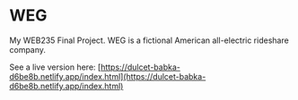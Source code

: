 # WEG

My WEB235 Final Project. WEG is a fictional American all-electric rideshare company. 

See a live version here: [https://dulcet-babka-d6be8b.netlify.app/index.html](https://dulcet-babka-d6be8b.netlify.app/index.html)
